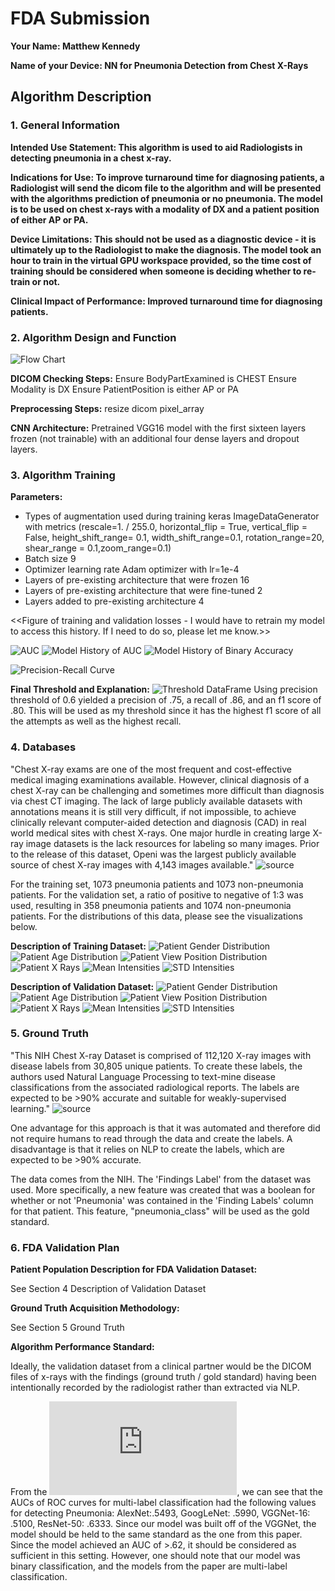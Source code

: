 # FDA  Submission

**Your Name: Matthew Kennedy**

**Name of your Device: NN for Pneumonia Detection from Chest X-Rays**

## Algorithm Description 

### 1. General Information

**Intended Use Statement: This algorithm is used to aid Radiologists in detecting pneumonia in a chest x-ray.** 

**Indications for Use: To improve turnaround time for diagnosing patients, a Radiologist will send the dicom file to the algorithm and will be presented with the algorithms prediction of pneumonia or no pneumonia. The model is to be used on chest x-rays with a modality of DX and a patient position of either AP or PA.**

**Device Limitations: This should not be used as a diagnostic device - it is ultimately up to the Radiologist to make the diagnosis. The model took an hour to train in the virtual GPU workspace provided, so the time cost of training should be considered when someone is deciding whether to re-train or not.**

**Clinical Impact of Performance: Improved turnaround time for diagnosing patients.**

### 2. Algorithm Design and Function

![Flow Chart](FlowChart.png)


**DICOM Checking Steps:**
Ensure BodyPartExamined is CHEST
Ensure Modality is DX
Ensure PatientPosition is either AP or PA

**Preprocessing Steps:**
resize dicom pixel_array

**CNN Architecture:**
Pretrained VGG16 model with the first sixteen layers frozen (not trainable) with an additional four dense layers and dropout layers.


### 3. Algorithm Training

**Parameters:**
* Types of augmentation used during training
keras ImageDataGenerator with metrics (rescale=1. / 255.0, horizontal_flip = True, vertical_flip = False, height_shift_range= 0.1, width_shift_range=0.1, rotation_range=20, shear_range = 0.1,zoom_range=0.1)
* Batch size
9
* Optimizer learning rate
Adam optimizer with lr=1e-4
* Layers of pre-existing architecture that were frozen
16
* Layers of pre-existing architecture that were fine-tuned
2
* Layers added to pre-existing architecture
4

<<Figure of training and validation losses - I would have to retrain my model to access this history. If I need to do so, please let me know.>>

![AUC](auc.png)
![Model History of AUC](auc_history.png)
![Model History of Binary Accuracy](binary_accuracy_history.png)

![Precision-Recall Curve](precision_recall_curve.png)

**Final Threshold and Explanation:**
![Threshold DataFrame](thresh_df.png)
Using precision threshold of 0.6 yielded a precision of .75, a recall of .86, and an f1 score of .80. This will be used as my threshold since it has the highest f1 score of all the attempts as well as the highest recall.

### 4. Databases

"Chest X-ray exams are one of the most frequent and cost-effective medical imaging examinations available. However, clinical diagnosis of a chest X-ray can be challenging and sometimes more difficult than diagnosis via chest CT imaging. The lack of large publicly available datasets with annotations means it is still very difficult, if not impossible, to achieve clinically relevant computer-aided detection and diagnosis (CAD) in real world medical sites with chest X-rays. One major hurdle in creating large X-ray image datasets is the lack resources for labeling so many images. Prior to the release of this dataset, Openi was the largest publicly available source of chest X-ray images with 4,143 images available." ![source](https://www.kaggle.com/nih-chest-xrays/data)

For the training set, 1073 pneumonia patients and 1073 non-pneumonia patients. For the validation set, a ratio of positive to negative of 1:3 was used, resulting in 358 pneumonia patients and 1074 non-pneumonia patients. For the distributions of this data, please see the visualizations below.

**Description of Training Dataset:** 
![Patient Gender Distribution](train_patient_gender.png)
![Patient Age Distribution](train_patient_age.png)
![Patient View Position Distribution](train_view_position.png)
![Patient X Rays](train_xrays.png)
![Mean Intensities](train_mean_intensities.png)
![STD Intensities](train_std_intensities.png)


**Description of Validation Dataset:** 
![Patient Gender Distribution](val_patient_gender.png)
![Patient Age Distribution](val_patient_age.png)
![Patient View Position Distribution](val_view_position.png)
![Patient X Rays](val_xrays.png)
![Mean Intensities](val_mean_intensities.png)
![STD Intensities](val_std_intensities.png)



### 5. Ground Truth

"This NIH Chest X-ray Dataset is comprised of 112,120 X-ray images with disease labels from 30,805 unique patients. To create these labels, the authors used Natural Language Processing to text-mine disease classifications from the associated radiological reports. The labels are expected to be >90% accurate and suitable for weakly-supervised learning." ![source](https://www.kaggle.com/nih-chest-xrays/data)

One advantage for this approach is that it was automated and therefore did not require humans to read through the data and create the labels. A disadvantage is that it relies on NLP to create the labels, which are expected to be >90% accurate.

The data comes from the NIH. The 'Findings Label' from the dataset was used. More specifically, a new feature was created that was a boolean for whether or not 'Pneumonia' was contained in the 'Finding Labels' column for that patient. This feature, "pneumonia_class" will be used as the gold standard. 


### 6. FDA Validation Plan

**Patient Population Description for FDA Validation Dataset:**

See Section 4 Description of Validation Dataset

**Ground Truth Acquisition Methodology:**

See Section 5 Ground Truth

**Algorithm Performance Standard:**

Ideally, the validation dataset from a clinical partner would be the DICOM files of x-rays with the findings (ground truth / gold standard) having been intentionally recorded by the radiologist rather than extracted via NLP. 

From the ![CVR Paper here](http://openaccess.thecvf.com/content_cvpr_2017/papers/Wang_ChestX-ray8_Hospital-Scale_Chest_CVPR_2017_paper.pdf), we can see that the AUCs of ROC curves for multi-label classification had the following values for detecting Pneumonia: AlexNet:.5493, GoogLeNet: .5990, VGGNet-16: .5100, ResNet-50: .6333. Since our model was built off of the VGGNet, the model should be held to the same standard as the one from this paper. Since the model achieved an AUC of >.62, it should be considered as sufficient in this setting. However, one should note that our model was binary classification, and the models from the paper are multi-label classification.
